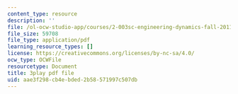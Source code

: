 ```yaml
---
content_type: resource
description: ''
file: /ol-ocw-studio-app/courses/2-003sc-engineering-dynamics-fall-2011/aae3f298cb4ebded2b58571997c507db_osyKjTQuwlk.pdf
file_size: 59708
file_type: application/pdf
learning_resource_types: []
license: https://creativecommons.org/licenses/by-nc-sa/4.0/
ocw_type: OCWFile
resourcetype: Document
title: 3play pdf file
uid: aae3f298-cb4e-bded-2b58-571997c507db
---
```

